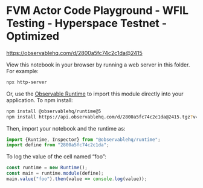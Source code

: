 # FVM Actor Code Playground - WFIL Testing - Hyperspace Testnet - Optimized

https://observablehq.com/d/2800a5fc74c2c1da@2415

View this notebook in your browser by running a web server in this folder. For
example:

~~~sh
npx http-server
~~~

Or, use the [Observable Runtime](https://github.com/observablehq/runtime) to
import this module directly into your application. To npm install:

~~~sh
npm install @observablehq/runtime@5
npm install https://api.observablehq.com/d/2800a5fc74c2c1da@2415.tgz?v=3
~~~

Then, import your notebook and the runtime as:

~~~js
import {Runtime, Inspector} from "@observablehq/runtime";
import define from "2800a5fc74c2c1da";
~~~

To log the value of the cell named “foo”:

~~~js
const runtime = new Runtime();
const main = runtime.module(define);
main.value("foo").then(value => console.log(value));
~~~
